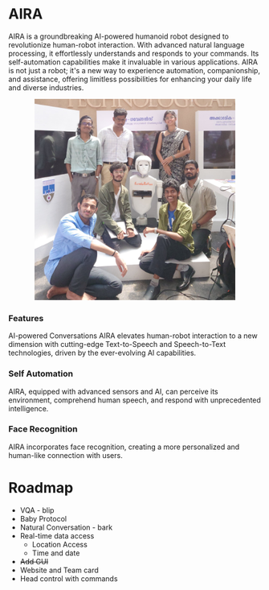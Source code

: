 
# AIRA
AIRA is a groundbreaking AI-powered humanoid robot designed to revolutionize human-robot interaction. With advanced natural language processing, it effortlessly understands and responds to your commands. Its self-automation capabilities make it invaluable in various applications. AIRA is not just a robot; it's a new way to experience automation, companionship, and assistance, offering limitless possibilities for enhancing your daily life and diverse industries.

<p align="center">
 <img src="./Images/group-pic.jpg" height="400" width="400">
</p>

### Features
AI-powered Conversations
AIRA elevates human-robot interaction to a new dimension with cutting-edge Text-to-Speech and Speech-to-Text technologies, driven by the ever-evolving AI capabilities.

### Self Automation
AIRA, equipped with advanced sensors and AI, can perceive its environment, comprehend human speech, and respond with unprecedented intelligence.

### Face Recognition
AIRA incorporates face recognition, creating a more personalized and human-like connection with users.

<!-- 
### Self Learning
Aira's capacity to learn from experience ensures its continuous growth and refinement, guaranteeing an ever-improving performance and user experience.
 -->

# Roadmap
 - VQA - blip
 - Baby Protocol
 - Natural Conversation - bark
 - Real-time data access
   - Location Access
   - Time and date
 - ~~Add GUI~~
 - Website and Team card
 - Head control with commands
